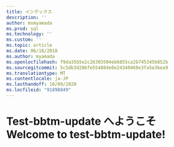 ```yaml
---
title: インデックス
description: ''
author: msmyamada
ms.prod: sql
ms.technology: ''
ms.custom: ''
ms.topic: article
ms.date: 06/18/2018
ms.author: myamada
ms.openlocfilehash: f9da35b5e2c26303504eb6855ca2b7453456852b
ms.sourcegitcommit: 5c5db3d286fe554884e0e24340468e3fa5e3bea9
ms.translationtype: MT
ms.contentlocale: ja-JP
ms.lasthandoff: 10/09/2020
ms.locfileid: "91898849"
---
```

# <a name="welcome-to-test-bbtm-update"></a><span data-ttu-id="8f3de-102">Test-bbtm-update へようこそ</span><span class="sxs-lookup"><span data-stu-id="8f3de-102">Welcome to test-bbtm-update!</span></span>

